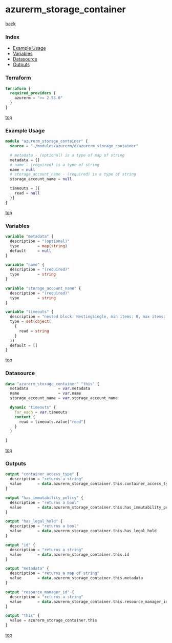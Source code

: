 # azurerm_storage_container

[back](../azurerm.md)

### Index

- [Example Usage](#example-usage)
- [Variables](#variables)
- [Datasource](#datasource)
- [Outputs](#outputs)

### Terraform

```terraform
terraform {
  required_providers {
    azurerm = ">= 2.53.0"
  }
}
```

[top](#index)

### Example Usage

```terraform
module "azurerm_storage_container" {
  source = "./modules/azurerm/d/azurerm_storage_container"

  # metadata - (optional) is a type of map of string
  metadata = {}
  # name - (required) is a type of string
  name = null
  # storage_account_name - (required) is a type of string
  storage_account_name = null

  timeouts = [{
    read = null
  }]
}
```

[top](#index)

### Variables

```terraform
variable "metadata" {
  description = "(optional)"
  type        = map(string)
  default     = null
}

variable "name" {
  description = "(required)"
  type        = string
}

variable "storage_account_name" {
  description = "(required)"
  type        = string
}

variable "timeouts" {
  description = "nested block: NestingSingle, min items: 0, max items: 0"
  type = set(object(
    {
      read = string
    }
  ))
  default = []
}
```

[top](#index)

### Datasource

```terraform
data "azurerm_storage_container" "this" {
  metadata             = var.metadata
  name                 = var.name
  storage_account_name = var.storage_account_name

  dynamic "timeouts" {
    for_each = var.timeouts
    content {
      read = timeouts.value["read"]
    }
  }

}
```

[top](#index)

### Outputs

```terraform
output "container_access_type" {
  description = "returns a string"
  value       = data.azurerm_storage_container.this.container_access_type
}

output "has_immutability_policy" {
  description = "returns a bool"
  value       = data.azurerm_storage_container.this.has_immutability_policy
}

output "has_legal_hold" {
  description = "returns a bool"
  value       = data.azurerm_storage_container.this.has_legal_hold
}

output "id" {
  description = "returns a string"
  value       = data.azurerm_storage_container.this.id
}

output "metadata" {
  description = "returns a map of string"
  value       = data.azurerm_storage_container.this.metadata
}

output "resource_manager_id" {
  description = "returns a string"
  value       = data.azurerm_storage_container.this.resource_manager_id
}

output "this" {
  value = azurerm_storage_container.this
}
```

[top](#index)